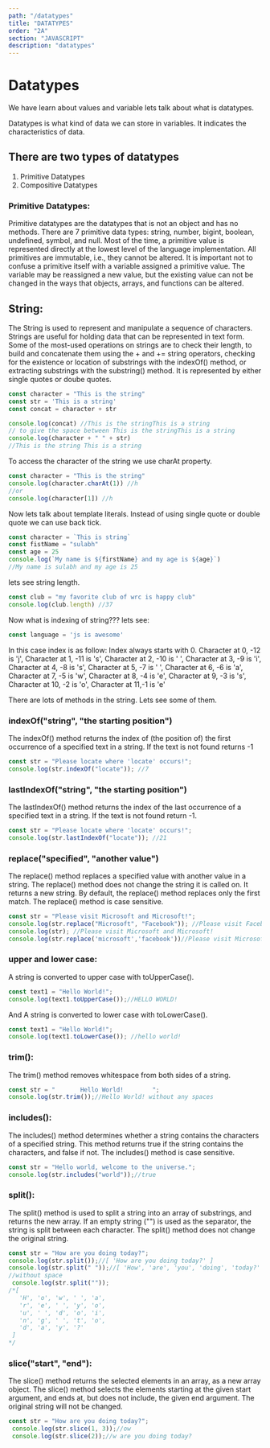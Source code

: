 ```yaml
---
path: "/datatypes"
title: "DATATYPES"
order: "2A"
section: "JAVASCRIPT"
description: "datatypes"
---
```

# Datatypes

We have learn about values and variable lets talk about what is datatypes.

Datatypes is what kind of data we can store in variables. It indicates the characteristics of data.

## There are two types of datatypes
1. Primitive Datatypes
2. Compositive Datatypes

### Primitive Datatypes:

Primitive datatypes are the datatypes that is not an object and has no methods. There are 7 primitive data types: string, number, bigint, boolean, undefined, symbol, and null. Most of the time, a primitive value is represented directly at the lowest level of the language implementation. All primitives are immutable, i.e., they cannot be altered. It is important not to confuse a primitive itself with a variable assigned a primitive value. The variable may be reassigned a new value, but the existing value can not be changed in the ways that objects, arrays, and functions can be altered.

## **String:**
The String is used to represent and manipulate a sequence of characters. Strings are useful for holding data that can be represented in text form. Some of the most-used operations on strings are to check their length, to build and concatenate them using the + and += string operators, checking for the existence or location of substrings with the indexOf() method, or extracting substrings with the substring() method. It is represented by either single quotes or doube quotes.
```js
const character = "This is the string"
const str = 'This is a string'
const concat = character + str

console.log(concat) //This is the stringThis is a string
// to give the space between This is the stringThis is a string
console.log(character + " " + str)
//This is the string This is a string
```
To access the character of the string we use charAt property.
```js
const character = "This is the string"
console.log(character.charAt(1)) //h
//or
console.log(character[1]) //h
```
Now lets talk about template literals. Instead of using single quote or double quote we can use back tick.
```js
const character = `This is string`
const fistName = "sulabh"
const age = 25
console.log(`My name is ${firstName} and my age is ${age}`)
//My name is sulabh and my age is 25
```
lets see string length.
```js
const club = "my favorite club of wrc is happy club"
console.log(club.length) //37
```
Now what is indexing of string??? lets see:

```js
const language = 'js is awesome'
```
In this case index is as follow:
Index always starts with 0. Character at 0, -12 is 'j', Character at 1, -11 is 's', Character at 2, -10 is ' ', Character at 3, -9 is 'i', Character at 4, -8 is 's', Character at 5, -7 is ' ', Character at 6, -6 is 'a', Character at 7, -5 is 'w', Character at 8, -4 is 'e', Character at 9, -3 is 's', Character at 10, -2 is 'o', Character at 11,-1 is 'e'

There are lots of methods in the string. Lets see some of them.
### indexOf("string", "the starting position")
The indexOf() method returns the index of (the position of) the first occurrence of a specified text in a string. If the text is not found returns -1
```js
const str = "Please locate where 'locate' occurs!";
console.log(str.indexOf("locate")); //7
```
### lastIndexOf("string", "the starting position")
The lastIndexOf() method returns the index of the last occurrence of a specified text in a string. If the text is not found return -1.
```js
const str = "Please locate where 'locate' occurs!";
console.log(str.lastIndexOf("locate")); //21
```
### replace("specified", "another value")

The replace() method replaces a specified value with another value in a string. The replace() method does not change the string it is called on. It returns a new string. By default, the replace() method replaces only the first match. The replace() method is case sensitive.
```js
const str = "Please visit Microsoft and Microsoft!";
console.log(str.replace("Microsoft", "Facebook")); //Please visit Facebook and Microsoft!. completely return new string
console.log(str); //Please visit Microsoft and Microsoft!
console.log(str.replace('microsoft','facebook'))//Please visit Microsoft and Microsoft!. Didnot find the string but it return same string
```
### upper and lower case:

A string is converted to upper case with toUpperCase().
```js
const text1 = "Hello World!";
console.log(text1.toUpperCase());//HELLO WORLD!
```
And A string is converted to lower case with toLowerCase().
```js
const text1 = "Hello World!";
console.log(text1.toLowerCase()); //hello world!
```
### trim():
The trim() method removes whitespace from both sides of a string.
```js
const str = "       Hello World!        ";
console.log(str.trim());//Hello World! without any spaces
```
### includes():
The includes() method determines whether a string contains the characters of a specified string. This method returns true if the string contains the characters, and false if not. The includes() method is case sensitive.

```js
const str = "Hello world, welcome to the universe.";
console.log(str.includes("world"));//true
```
### split():
The split() method is used to split a string into an array of substrings, and returns the new array. If an empty string ("") is used as the separator, the string is split between each character. The split() method does not change the original string.
```js
const str = "How are you doing today?";
console.log(str.split());//[ 'How are you doing today?' ]
console.log(str.split(" "));//[ 'How', 'are', 'you', 'doing', 'today?' ]. splits with empty space
//without space
 console.log(str.split(""));
/*[
   'H', 'o', 'w', ' ', 'a',
   'r', 'e', ' ', 'y', 'o',
   'u', ' ', 'd', 'o', 'i',
   'n', 'g', ' ', 't', 'o',
   'd', 'a', 'y', '?'
 ]
*/
```
### slice("start", "end"):
The slice() method returns the selected elements in an array, as a new array object. The slice() method selects the elements starting at the given start argument, and ends at, but does not include, the given end argument. The original string will not be changed.
```js
const str = "How are you doing today?";
 console.log(str.slice(1, 3));//ow
 console.log(str.slice(2));//w are you doing today?
```



